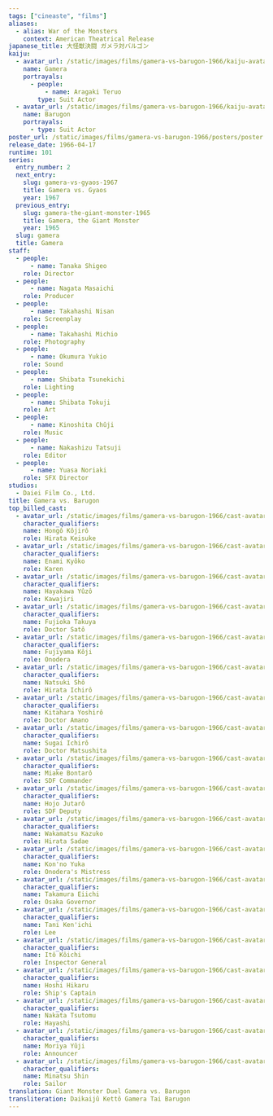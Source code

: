 ```yaml
---
tags: ["cineaste", "films"]
aliases:
  - alias: War of the Monsters
    context: American Theatrical Release
japanese_title: 大怪獣決闘 ガメラ対バルゴン
kaiju:
  - avatar_url: /static/images/films/gamera-vs-barugon-1966/kaiju-avatars/teruo-aragaki-0.jpg
    name: Gamera
    portrayals:
      - people:
          - name: Aragaki Teruo
        type: Suit Actor
  - avatar_url: /static/images/films/gamera-vs-barugon-1966/kaiju-avatars/02361.jpg
    name: Barugon
    portrayals:
      - type: Suit Actor
poster_url: /static/images/films/gamera-vs-barugon-1966/posters/poster.jpg
release_date: 1966-04-17
runtime: 101
series:
  entry_number: 2
  next_entry:
    slug: gamera-vs-gyaos-1967
    title: Gamera vs. Gyaos
    year: 1967
  previous_entry:
    slug: gamera-the-giant-monster-1965
    title: Gamera, the Giant Monster
    year: 1965
  slug: gamera
  title: Gamera
staff:
  - people:
      - name: Tanaka Shigeo
    role: Director
  - people:
      - name: Nagata Masaichi
    role: Producer
  - people:
      - name: Takahashi Nisan
    role: Screenplay
  - people:
      - name: Takahashi Michio
    role: Photography
  - people:
      - name: Okumura Yukio
    role: Sound
  - people:
      - name: Shibata Tsunekichi
    role: Lighting
  - people:
      - name: Shibata Tokuji
    role: Art
  - people:
      - name: Kinoshita Chûji
    role: Music
  - people:
      - name: Nakashizu Tatsuji
    role: Editor
  - people:
      - name: Yuasa Noriaki
    role: SFX Director
studios:
  - Daiei Film Co., Ltd.
title: Gamera vs. Barugon
top_billed_cast:
  - avatar_url: /static/images/films/gamera-vs-barugon-1966/cast-avatars/kojiro-hongo-0.jpg
    character_qualifiers:
    name: Hongô Kôjirô
    role: Hirata Keisuke
  - avatar_url: /static/images/films/gamera-vs-barugon-1966/cast-avatars/kyoko-enami-0.jpg
    character_qualifiers:
    name: Enami Kyôko
    role: Karen
  - avatar_url: /static/images/films/gamera-vs-barugon-1966/cast-avatars/yuzo-hayakawa-0.jpg
    character_qualifiers:
    name: Hayakawa Yûzô
    role: Kawajiri
  - avatar_url: /static/images/films/gamera-vs-barugon-1966/cast-avatars/takuya-fujioka-0.jpg
    character_qualifiers:
    name: Fujioka Takuya
    role: Doctor Satô
  - avatar_url: /static/images/films/gamera-vs-barugon-1966/cast-avatars/koji-fujiyama-0.jpg
    character_qualifiers:
    name: Fujiyama Kôji
    role: Onodera
  - avatar_url: /static/images/films/gamera-vs-barugon-1966/cast-avatars/sho-natsuki-0.jpg
    character_qualifiers:
    name: Natsuki Shô
    role: Hirata Ichirô
  - avatar_url: /static/images/films/gamera-vs-barugon-1966/cast-avatars/yoshiro-kitahara-0.jpg
    character_qualifiers:
    name: Kitahara Yoshirô
    role: Doctor Amano
  - avatar_url: /static/images/films/gamera-vs-barugon-1966/cast-avatars/ichiro-sugai-0.jpg
    character_qualifiers:
    name: Sugai Ichirô
    role: Doctor Matsushita
  - avatar_url: /static/images/films/gamera-vs-barugon-1966/cast-avatars/bontaro-miake-0.jpg
    character_qualifiers:
    name: Miake Bontarô
    role: SDF Commander
  - avatar_url: /static/images/films/gamera-vs-barugon-1966/cast-avatars/jutaro-hojo-0.jpg
    character_qualifiers:
    name: Hojo Jutarô
    role: SDF Deputy
  - avatar_url: /static/images/films/gamera-vs-barugon-1966/cast-avatars/kazuko-wakamatsu-0.jpg
    character_qualifiers:
    name: Wakamatsu Kazuko
    role: Hirata Sadae
  - avatar_url: /static/images/films/gamera-vs-barugon-1966/cast-avatars/yuka-konno-0.jpg
    character_qualifiers:
    name: Kon'no Yuka
    role: Onodera's Mistress
  - avatar_url: /static/images/films/gamera-vs-barugon-1966/cast-avatars/eichi-takamura-0.jpg
    character_qualifiers:
    name: Takamura Eiichi
    role: Osaka Governor
  - avatar_url: /static/images/films/gamera-vs-barugon-1966/cast-avatars/kenichi-tani-0.jpg
    character_qualifiers:
    name: Tani Ken'ichi
    role: Lee
  - avatar_url: /static/images/films/gamera-vs-barugon-1966/cast-avatars/koichi-ito-0.jpg
    character_qualifiers:
    name: Itô Kôichi
    role: Inspector General
  - avatar_url: /static/images/films/gamera-vs-barugon-1966/cast-avatars/hikaru-hoshi-0.jpg
    character_qualifiers:
    name: Hoshi Hikaru
    role: Ship's Captain
  - avatar_url: /static/images/films/gamera-vs-barugon-1966/cast-avatars/tsutomu-nakata-0.jpg
    character_qualifiers:
    name: Nakata Tsutomu
    role: Hayashi
  - avatar_url: /static/images/films/gamera-vs-barugon-1966/cast-avatars/yuji-moriya-0.jpg
    character_qualifiers:
    name: Moriya Yûji
    role: Announcer
  - avatar_url: /static/images/films/gamera-vs-barugon-1966/cast-avatars/shin-minatsu-0.jpg
    character_qualifiers:
    name: Minatsu Shin
    role: Sailor
translation: Giant Monster Duel Gamera vs. Barugon
transliteration: Daikaijû Kettô Gamera Tai Barugon
---
```

